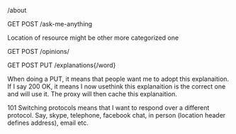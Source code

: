 

/about

GET POST /ask-me-anything

Location of resource might be other more categorized one



GET POST /opinions/



GET POST PUT /explanations{/word}

When doing a PUT, it means that people want me to adopt this explanaition. If I say 200 OK, it means I now usethink this explanaition is the correct one and will use it. The proxy will then cache this explanaition.


101 Switching protocols
means that I want to respond over a different protocol. Say, skype, telephone, facebook chat, in person (location header defines address), email etc.